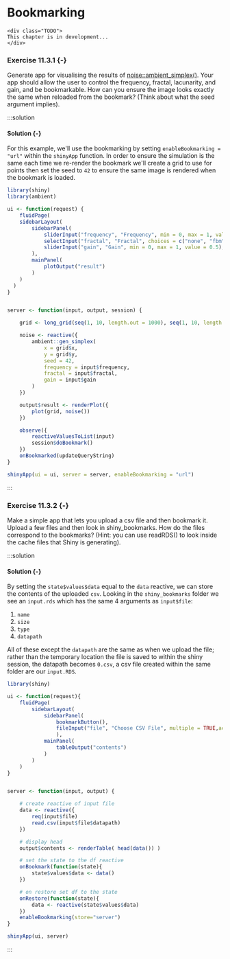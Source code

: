# Bookmarking


```{=html}
<div class="TODO">
This chapter is in development...
</div>
```

### Exercise 11.3.1 {-}

Generate app for visualising the results of [noise::ambient_simplex()](https://ambient.data-imaginist.com/reference/noise_simplex.html). Your app should allow the user to control the frequency, fractal, lacunarity, and gain, and be bookmarkable. How can you ensure the image looks exactly the same when reloaded from the bookmark? (Think about what the seed argument implies).

:::solution
#### Solution {-}

For this example, we'll use the bookmarking by setting `enableBookmarking = "url"` within the `shinyApp` function. In order to ensure the simulation is the same each time we re-render the bookmark we'll create a grid to use for points then set the seed to `42` to ensure the same image is rendered when the bookmark is loaded.


```r
library(shiny)
library(ambient)

ui <- function(request) {
    fluidPage(
    sidebarLayout(
        sidebarPanel(
            sliderInput("frequency", "Frequency", min = 0, max = 1, value = 0.01),
            selectInput("fractal", "Fractal", choices = c("none", "fbm", "billow", "rigid-multi")),
            sliderInput("gain", "Gain", min = 0, max = 1, value = 0.5),
        ),
        mainPanel(
            plotOutput("result")
        )
    )
  )
}


server <- function(input, output, session) {

    grid <- long_grid(seq(1, 10, length.out = 1000), seq(1, 10, length.out = 1000))

    noise <- reactive({
        ambient::gen_simplex(
            x = grid$x,
            y = grid$y,
            seed = 42,
            frequency = input$frequency,
            fractal = input$fractal,
            gain = input$gain
        )
    })

    output$result <- renderPlot({
        plot(grid, noise())
    })

    observe({
        reactiveValuesToList(input)
        session$doBookmark()
    })
    onBookmarked(updateQueryString)
}

shinyApp(ui = ui, server = server, enableBookmarking = "url")
```
:::

<!---------------------------------------------------------------------------->
<!---------------------------------------------------------------------------->
<!---------------------------------------------------------------------------->

### Exercise 11.3.2 {-}

Make a simple app that lets you upload a csv file and then bookmark it. Upload a few files and then look in shiny_bookmarks. How do the files correspond to the bookmarks? (Hint: you can use readRDS() to look inside the cache files that Shiny is generating).

:::solution
#### Solution {-}

By setting the `state$values$data` equal to the `data` reactive, we can store the contents of the uploaded `csv`. Looking in the `shiny_bookmarks` folder we see an `input.rds` which has the same 4 arguments as `input$file`:

 1. `name`
 2. `size`
 3. `type`
 4. `datapath`

All of these except the `datapath` are the same as when we upload the file; rather than the temporary location the file is saved to within the shiny session, the datapath becomes `0.csv`, a csv file created within the same folder are our `input.RDS`.


```r
library(shiny)

ui <- function(request){
    fluidPage(
        sidebarLayout(
            sidebarPanel(
                bookmarkButton(),
                fileInput("file", "Choose CSV File", multiple = TRUE,accept = ".csv")
                ),
            mainPanel(
                tableOutput("contents")
            )
        )
    )
}


server <- function(input, output) {

    # create reactive of input file
    data <- reactive({
        req(input$file)
        read.csv(input$file$datapath)
    })

    # display head
    output$contents <- renderTable( head(data()) )

    # set the state to the df reactive
    onBookmark(function(state){
        state$values$data <- data()
    })

    # on restore set df to the state
    onRestore(function(state){
        data <- reactive(state$values$data)
    })
    enableBookmarking(store="server")
}

shinyApp(ui, server)
```
:::
